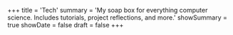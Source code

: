 +++
title = 'Tech'
summary = 'My soap box for everything computer science. Includes tutorials, project reflections, and more.'
showSummary = true
showDate = false
draft = false
+++

